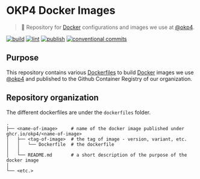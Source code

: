 # OKP4 Docker Images

> 🐳 Repository for [Docker](https://www.docker.com/what-docker) configurations and images we use at [@okp4][okp4].

[![build](https://github.com/okp4/docker-images/actions/workflows/build.yml/badge.svg)](https://github.com/okp4/docker-images/actions/workflows/build.yml)
[![lint](https://github.com/okp4/docker-images/actions/workflows/lint.yml/badge.svg)](https://github.com/okp4/docker-images/actions/workflows/lint.yml)
[![publish](https://github.com/okp4/docker-images/actions/workflows/publish.yml/badge.svg)](https://github.com/okp4/docker-images/actions/workflows/publish.yml)
[![conventional commits](https://img.shields.io/badge/Conventional%20Commits-1.0.0-yellow.svg)](https://conventionalcommits.org)

## Purpose

This repository contains various [Dockerfiles][dockerfiles] to build [Docker][docker] images we use [@okp4][okp4] and published to the Github
Container Registry of our organization.

## Repository organization

The different dockerfiles are under the `dockerfiles` folder.

```text
.
├── <name-of-image>     # name of the docker image published under ghcr.io/okp4/<name-of-image>
│   ├── <tag-of-image>  # the tag of image - version, variant, etc.
│   │   └── Dockerfile  # the dockerfile
│   │
│   └── README.md       # a short description of the purpose of the docker image 
│
└── <etc.>
```

[dockerfiles]: https://docs.docker.com/engine/reference/builder/
[docker]: https://www.docker.com/what-docker
[okp4]: http://okp4.com
